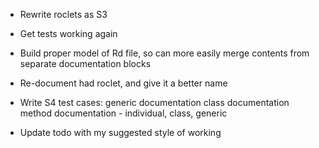 * Rewrite roclets as S3

* Get tests working again

* Build proper model of Rd file, so can more easily merge contents from
  separate documentation blocks

* Re-document had roclet, and give it a better name
  
* Write S4 test cases:
  generic documentation
  class documentation
  method documentation - individual, class, generic

* Update todo with my suggested style of working